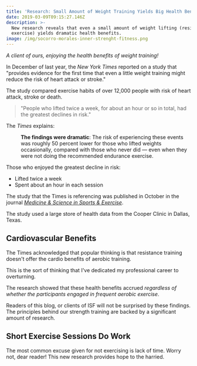 ```yaml
---
title: 'Research: Small Amount of Weight Training Yields Big Health Benefits'
date: 2019-03-09T09:15:27.146Z
description: >-
  New research reveals that even a small amount of weight lifting (resistance
  exercise) yields dramatic health benefits.
image: /img/socorro-morales-inner-strenght-fitness.png
---
```

_A client of ours, enjoying the health benefits of weight training!_

In December of last year, the _New York Times_ reported on a study that "provides evidence for the first time that even a little weight training might reduce the risk of heart attack or stroke."

The study compared exercise habits of over 12,000 people with risk of heart attack, stroke or death. 

> "People who lifted twice a week, for about an hour or so in total, had the greatest declines in risk." 

The _Times_ explains: 

<p style="margin-left: 40px"><strong>The findings were dramatic</strong>: The risk of experiencing these events was roughly 50 percent lower for those who lifted weights occasionally, compared with those who never did — even when they were not doing the recommended endurance exercise. </p>

Those who enjoyed the greatest decline in risk: 

* Lifted twice a week
* Spent about an hour in each session

The study that the Times is referencing was published in October in the journal [_Medicine & Science in Sports & Exercise_](http://www.ovid.com/site/catalog/journals/586.jsp). 

The study used a large store of health data from the Cooper Clinic in Dallas, Texas.

## Cardiovascular Benefits

The Times acknowledged that popular thinking is that resistance training doesn't offer the cardio benefits of aerobic training. 

This is the sort of thinking that I've dedicated my professional career to overturning. 

The research showed that these health benefits accrued _regardless of whether the participants engaged in frequent aerobic exercise_.  

Readers of this blog, or clients of ISF will not be surprised by these findings. The principles behind our strength training are backed by a significant amount of research.

## Short Exercise Sessions Do Work

The most common excuse given for not exercising is lack of time.  Worry not, dear reader!  This new research provides hope to the harried.

